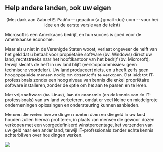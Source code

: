 <?php require("../../entete.php");?> <?php require("../../base.php");?> <?php require("../../fonctions.php");?>

<div id="corps">

<h2>Help andere landen, ook uw eigen</h2>

<center>(Met dank aan Gabriel E. Patiño -- gepatino {at}gmail {dot} com -- 
voor het idee en de eerste versie van de tekst) </center>

<p>Microsoft is een Amerikaans bedrijf, en hun succes is goed voor de
Amerikaanse economie.</p>

<p>Maar als u niet in de Verenigde Staten woont, verlaat ongeveer de helft
van het geld dat u betaalt voor propriëtaire software (bv. Windows)
direct uw land, rechtstreeks naar het hoofdkantoor van het bedrijf (bv.
Microsoft), terwijl slechts de helft in uw land blijft
(verkoopcommissies: geen technische voordelen). 
Uw land produceert niets, en u heeft zelfs geen hoogopgeleide mensen
nodig om dozen/cd's te verkopen. Dat leidt tot IT-professionals zonder
een hoog niveau van kennis die enkel propriëtaire software installeren,
zonder de optie om het aan te passen en te leren.</p>

<p>Met vrije software (bv. Linux), kan de economie (en de kennis van de IT-professionals)
van uw land verbeteren, omdat er veel kleine en middelgrote ondernemingen oplossingen en
ondersteuning kunnen aanbieden.</p>
<p>Mensen die weten hoe ze dingen moeten doen en die geld in uw land houden zullen hiervan
profiteren, in plaats van mensen die gewoon dozen verkopen met een
voorgedefinieerd winstpercentage, het verzenden van uw geld naar een ander land, terwijl
IT-professionals zonder echte kennis achterblijven over hoe dingen werken.</p>

<img src="Images/earth.png" />

</div>
</body>
</html>
